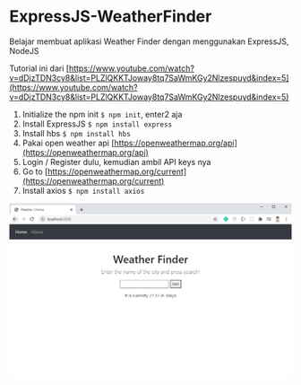 # ExpressJS-WeatherFinder

Belajar membuat aplikasi Weather Finder dengan menggunakan ExpressJS, NodeJS

Tutorial ini dari
[https://www.youtube.com/watch?v=dDjzTDN3cy8&list=PLZlQKKTJoway8tq7SaWmKGy2Nlzespuyd&index=5](https://www.youtube.com/watch?v=dDjzTDN3cy8&list=PLZlQKKTJoway8tq7SaWmKGy2Nlzespuyd&index=5)

1. Initialize the npm init `$ npm init`, enter2 aja
2. Install ExpressJS `$ npm install express`
3. Install hbs `$ npm install hbs`
4. Pakai open weather api [https://openweathermap.org/api](https://openweathermap.org/api)
5. Login / Register dulu, kemudian ambil API keys nya
6. Go to [https://openweathermap.org/current](https://openweathermap.org/current)
7. Install axios `$ npm install axios`

![Image of Screenshot Project](https://github.com/wildenali/ExpressJS-WeatherFinder/blob/master/ScreenshotWeatherFinderApp.PNG)

